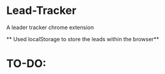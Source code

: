 # Lead-Tracker
A leader tracker chrome extension


** Used localStorage to store the leads within the browser** 

# TO-DO:
